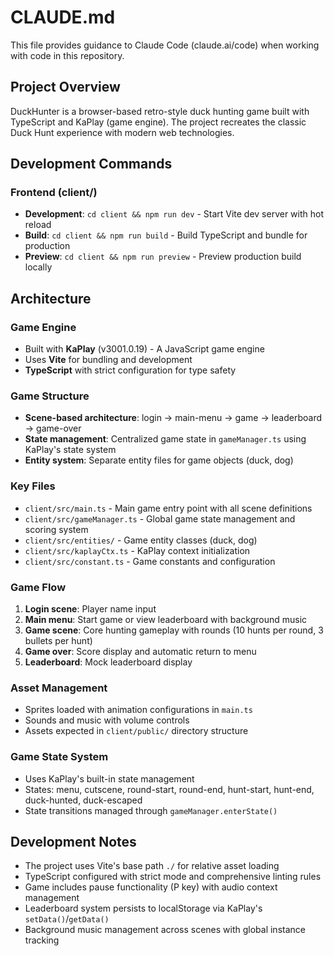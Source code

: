 # CLAUDE.md

This file provides guidance to Claude Code (claude.ai/code) when working with code in this repository.

## Project Overview

DuckHunter is a browser-based retro-style duck hunting game built with TypeScript and KaPlay (game engine). The project recreates the classic Duck Hunt experience with modern web technologies.

## Development Commands

### Frontend (client/)
- **Development**: `cd client && npm run dev` - Start Vite dev server with hot reload
- **Build**: `cd client && npm run build` - Build TypeScript and bundle for production 
- **Preview**: `cd client && npm run preview` - Preview production build locally

## Architecture

### Game Engine
- Built with **KaPlay** (v3001.0.19) - A JavaScript game engine
- Uses **Vite** for bundling and development
- **TypeScript** with strict configuration for type safety

### Game Structure
- **Scene-based architecture**: login → main-menu → game → leaderboard → game-over
- **State management**: Centralized game state in `gameManager.ts` using KaPlay's state system
- **Entity system**: Separate entity files for game objects (duck, dog)

### Key Files
- `client/src/main.ts` - Main game entry point with all scene definitions
- `client/src/gameManager.ts` - Global game state management and scoring system
- `client/src/entities/` - Game entity classes (duck, dog)
- `client/src/kaplayCtx.ts` - KaPlay context initialization
- `client/src/constant.ts` - Game constants and configuration

### Game Flow
1. **Login scene**: Player name input
2. **Main menu**: Start game or view leaderboard with background music
3. **Game scene**: Core hunting gameplay with rounds (10 hunts per round, 3 bullets per hunt)
4. **Game over**: Score display and automatic return to menu
5. **Leaderboard**: Mock leaderboard display

### Asset Management
- Sprites loaded with animation configurations in `main.ts`
- Sounds and music with volume controls
- Assets expected in `client/public/` directory structure

### Game State System
- Uses KaPlay's built-in state management
- States: menu, cutscene, round-start, round-end, hunt-start, hunt-end, duck-hunted, duck-escaped
- State transitions managed through `gameManager.enterState()`

## Development Notes

- The project uses Vite's base path `./` for relative asset loading
- TypeScript configured with strict mode and comprehensive linting rules
- Game includes pause functionality (P key) with audio context management
- Leaderboard system persists to localStorage via KaPlay's `setData()`/`getData()`
- Background music management across scenes with global instance tracking